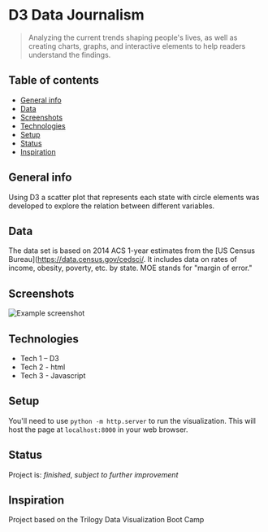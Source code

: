 ﻿# D3 Data Journalism
> Analyzing the current trends shaping people's lives, as well as creating charts, graphs, and interactive elements to help readers understand the findings.

## Table of contents
* [General info](#general-info)
* [Data](#data)
* [Screenshots](#screenshots)
* [Technologies](#technologies)
* [Setup](#setup)
* [Status](#status)
* [Inspiration](#inspiration)


## General info
Using D3 a scatter plot that represents each state with circle elements was developed to explore the relation between different variables.

## Data
The data set is based on 2014 ACS 1-year estimates from the [US Census Bureau](https://data.census.gov/cedsci/. It includes data on rates of income, obesity, poverty, etc. by state. MOE stands for "margin of error."

## Screenshots
![Example screenshot](./img/screenshot.png)

## Technologies
* Tech 1 – D3
* Tech 2 - html
* Tech 3 - Javascript

## Setup
You'll need to use `python -m http.server` to run the visualization. This will host the page at `localhost:8000` in your web browser.

## Status
Project is: _finished_, _subject to further improvement_ 

## Inspiration
Project based on the Trilogy Data Visualization Boot Camp
